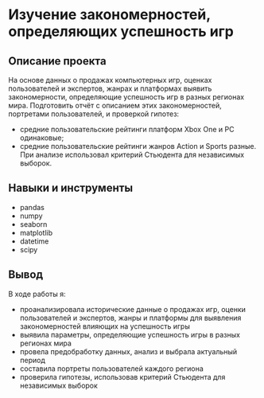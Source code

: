 # Изучение закономерностей, определяющих успешность игр #

## Описание проекта ##
На основе данных о продажах компьютерных игр, оценках пользователей и экспертов, жанрах и платформах выявить закономерности, определяющие успешность игр в разных регионах мира. Подготовить отчёт с описанием этих закономерностей, портретами пользователей, и проверкой гипотез:
- средние пользовательские рейтинги платформ Xbox One и PC одинаковые;
- средние пользовательские рейтинги жанров Action и Sports разные. При анализе использовал критерий Стьюдента для независимых выборок.

## Навыки и инструменты ##
- pandas
- numpy
- seaborn
- matplotlib
- datetime
- scipy

## Вывод ##
В ходе работы я:
- проанализировала исторические данные о продажах игр, оценки пользователей и экспертов, жанры и платформы для выявления закономерностей влияющих на успешность игры
- выявила параметры, определяющие успешность игры в разных регионах мира
- провела предобработку данных, анализ и выбрала актуальный период
- составила портреты пользователей каждого региона
- проверила гипотезы, использовав критерий Стьюдента для независимых выборок
